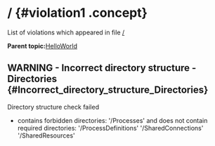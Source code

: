 # / {#violation1 .concept}

List of violations which appeared in file [/](../../../projects/HelloWorld/HelloWorld.md)

**Parent topic:**[HelloWorld](../../../qa/projects/HelloWorld.md)

## WARNING - Incorrect directory structure - Directories {#Incorrect_directory_structure_Directories}

Directory structure check failed

-   contains forbidden directories: '/Processes' and does not contain required directories: '/ProcessDefinitions' '/SharedConnections' '/SharedResources'

